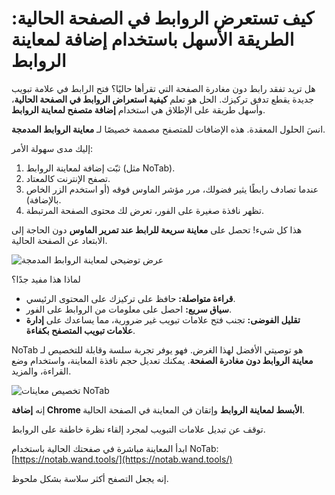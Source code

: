 # كيف تستعرض الروابط في الصفحة الحالية: الطريقة الأسهل باستخدام إضافة لمعاينة الروابط

هل تريد تفقد رابط دون مغادرة الصفحة التي تقرأها حاليًا؟ فتح الرابط في علامة تبويب جديدة يقطع تدفق تركيزك. الحل هو تعلم **كيفية استعراض الروابط في الصفحة الحالية**، وأسهل طريقة على الإطلاق هي استخدام **إضافة متصفح لمعاينة الروابط**.

انسَ الحلول المعقدة. هذه الإضافات للمتصفح مصممة خصيصًا لـ **معاينة الروابط المدمجة**.

إليك مدى سهولة الأمر:

1.  ثبّت إضافة لمعاينة الروابط (مثل NoTab).
2.  تصفح الإنترنت كالمعتاد.
3.  عندما تصادف رابطًا يثير فضولك، مرر مؤشر الماوس فوقه (أو استخدم الزر الخاص بالإضافة).
4.  تظهر نافذة صغيرة على الفور، تعرض لك محتوى الصفحة المرتبطة.

هذا كل شيء! تحصل على **معاينة سريعة للرابط عند تمرير الماوس** دون الحاجة إلى الابتعاد عن الصفحة الحالية.

![عرض توضيحي لمعاينة الروابط المدمجة](images/notab1.png)

لماذا هذا مفيد جدًا؟

*   **قراءة متواصلة:** حافظ على تركيزك على المحتوى الرئيسي.
*   **سياق سريع:** احصل على معلومات من الروابط على الفور.
*   **تقليل الفوضى:** تجنب فتح علامات تبويب غير ضرورية، مما يساعدك على **إدارة علامات تبويب المتصفح بكفاءة**.

NoTab هو توصيتي الأفضل لهذا الغرض. فهو يوفر تجربة سلسة وقابلة للتخصيص لـ **معاينة الروابط دون مغادرة الصفحة**. يمكنك تعديل حجم نافذة المعاينة، واستخدام وضع القراءة، والمزيد.

![تخصيص معاينات NoTab](images/notab2.png)

إنه **إضافة Chrome الأبسط لمعاينة الروابط** وإتقان فن المعاينة في الصفحة الحالية.

توقف عن تبديل علامات التبويب لمجرد إلقاء نظرة خاطفة على الروابط.

ابدأ المعاينة مباشرة في صفحتك الحالية باستخدام NoTab: [https://notab.wand.tools/](https://notab.wand.tools/)

إنه يجعل التصفح أكثر سلاسة بشكل ملحوظ.
